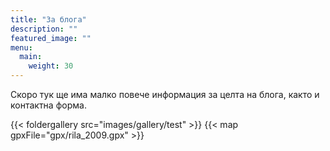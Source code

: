 ```yaml
---
title: "За блога"
description: ""
featured_image: ""
menu:
  main:
    weight: 30
---
```

Скоро тук ще има малко повече информация за целта на блога, както и контактна форма.

{{< foldergallery src="images/gallery/test" >}}
{{< map gpxFile="gpx/rila_2009.gpx" >}}